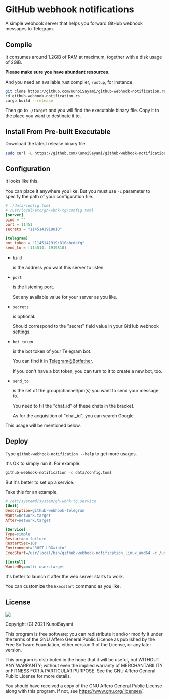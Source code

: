# GitHub webhook notifications 

A simple webhook server that helps you forward GitHub webhook messages to Telegram.



## Compile

It consumes around 1.2GiB of RAM at maximum, together with a disk usage of 2GiB. 

**Please make sure you have abundant resources.**

And you need an available rust compiler, `rustup`, for instance.

```sh
git clone https://github.com/KunoiSayami/github-webhook-notification.rs.git
cd github-webhook-notification.rs
cargo build --release
```

Then go to `./target` and you will find the executable binary file. Copy it to the place you want to destinate it to.



## Install From Pre-built Executable

Download the latest release binary file.

```sh
sudo curl -L https://github.com/KunoiSayami/github-webhook-notification.rs/releases/latest/download/github-webhook-notification_linux_amd64 -o /usr/local/bin/github-webhook-notification_linux_amd64 
```



## Configuration

It looks like this. 

You can place it anywhere you like. But you must use `-c` parameter to specify the path of your configuration file. 

```toml
# ./data/config.toml
# /usr/local/etc/gh-wbhk-tg/config.toml
[server]
bind = ""
port = 11451
secrets = "1145141919810"

[telegram]
bot_token = "1145141919:810abcdefg"
send_to = [114514, 1919810]
```

- `bind` 

  is the address you want this server to listen.

- `port` 

  is the listening port. 

  Set any available value for your server as you like. 

- `secrets` 

  is optional. 

  Should correspond to the "secret" field value in your GitHub webhook settings.

- `bot_token` 

  is the bot token of your Telegram bot. 

  You can find it in  [Telegram@Botfather](https://t.me/botfather). 

  If you don't have a bot token, you can turn to it to create a new bot, too.

- `send_to` 

  is the set of the group/channel/pm(s) you want to send your message to. 

  You need to fill the "chat_id" of these chats in the bracket. 

  As for the acquisition of "chat_id", you can search Google.



This usage will be mentioned below.

## Deploy

Type `github-webhook-notification --help` to get more usages.

It's OK to simply run it. For example:

```sh
github-webhook-notification -c data/config.toml
```

But it's better to set up a service.

Take this for an example.

```ini
# /etc/systemd/system/gh-wbhk-tg.service
[Unit]
Description=github-webhook-telegram
Wants=network.target 
After=network.target 

[Service]
Type=simple
Restart=on-failure
RestartSec=10s
Environment="RUST_LOG=info"
ExecStart=/usr/local/bin/github-webhook-notification_linux_amd64 -c /usr/local/etc/gh-wbhk-tg/config.toml

[Install]
WantedBy=multi-user.target

```

It's better to launch it after the web server starts to work. 

You can customize the `Execstart` command as you like.



## License

[![](https://www.gnu.org/graphics/agplv3-155x51.png)](https://www.gnu.org/licenses/agpl-3.0.txt)

Copyright (C) 2021 KunoiSayami

This program is free software: you can redistribute it and/or modify it under the terms of the GNU Affero General Public License as published by the Free Software Foundation, either version 3 of the License, or any later version.

This program is distributed in the hope that it will be useful, but WITHOUT ANY WARRANTY; without even the implied warranty of MERCHANTABILITY or FITNESS FOR A PARTICULAR PURPOSE. See the GNU Affero General Public License for more details.

You should have received a copy of the GNU Affero General Public License along with this program. If not, see <https://www.gnu.org/licenses/>.